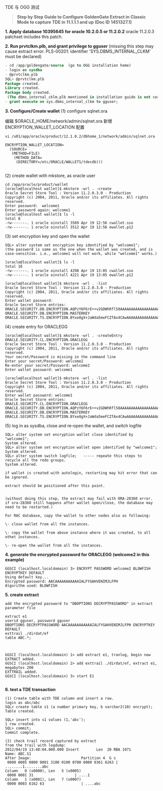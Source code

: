 TDE 与 OGG 测试

> **Step by Step Guide to Configure GoldenGate Extract in Classic Mode to capture TDE in 11.1.1.1 and up (Doc ID 1451327.1)**

**1. Apply database 10395645 for oracle 10.2.0.5 or 11.2.0.2**
oracle 11.2.0.3 patchset includes this patch.

**2. Run prvtclkm.plb, and grant privilege to gguser**
(missing this step may cause extract error:  PLS-00201: identifier 'SYS.DBMS_INTERNAL_CLKM' must be declared)

```sql
- cd /app/goldengate/source  (go to OGG installation home)
- login as sysdba
- @prvtclkm.plb
SQL> @prvtclkm.plb
Package created.
Library created.
Package body created.
 (The dbms_internal_cklm.plb mentioned in installation guide is not correct. it should be prvtclkm.plb, and more details are in Note 1357929.1)
- grant execute on sys.dbms_internal_clkm to gguser;
```


**3. Configure/Create wallet**
(1) configure sqlnet.ora

编辑 $ORACLE_HOME/network/admin/sqlnet.ora 新增 ENCRYPTION_WALLET_LOCATION 配置

```shell
vi /u01/app/oracle/product/12.1.0.2/dbhome_1/network/admin/sqlnet.ora

ENCRYPTION_WALLET_LOCATION=
  (SOURCE=
   (METHOD=FILE)
    (METHOD_DATA=
     (DIRECTORY=/etc/ORACLE/WALLETS/tdecdb)))
```

## 

(2) create wallet with mkstore, as oracle user

```
cd /app/oracle/product/wallet
[oracle@localhost wallet]$ mkstore -wrl . -create
Oracle Secret Store Tool : Version 11.2.0.3.0 - Production
Copyright (c) 2004, 2011, Oracle and/or its affiliates. All rights reserved.
Enter password:  welcome1
Enter password again: welcome1
[oracle@localhost wallet]$ ls -l
total 8
-rw-------. 1 oracle oinstall 3589 Apr 19 12:56 cwallet.sso
-rw-------. 1 oracle oinstall 3512 Apr 19 12:56 ewallet.p12
```

(3) set encryption key and open the wallet

```
SQL> alter system set encryption key identified by "welcome1";  
(the password is same as the one when the wallet was created, and is case-sensitive. i.e., welcome1 will not work, while "welcome1" works.)

[oracle@localhost wallet]$ ls -l
total 16
-rw-------. 1 oracle oinstall 4298 Apr 19 13:05 cwallet.sso
-rw-------. 1 oracle oinstall 4221 Apr 19 13:05 ewallet.p12
```



```
[oracle@localhost wallet]$ mkstore -wrl . -list
Oracle Secret Store Tool : Version 11.2.0.3.0 - Production
Copyright (c) 2004, 2011, Oracle and/or its affiliates. All rights reserved.
Enter wallet password:
Oracle Secret Store entries:
ORACLE.SECURITY.DB.ENCRYPTION.AQPzY6F6rE++v2GDWhRfl58AAAAAAAAAAAAAAAAAAAAAAAAAAAAA
ORACLE.SECURITY.DB.ENCRYPTION.MASTERKEY
ORACLE.SECURITY.TS.ENCRYPTION.BYxe8gX+JaWda5meFCZfAx4CAwAAAAAAAAAAAAAAAAAAAAAAAAAA
```

(4) create entry for ORACLEGG

```
[oracle@localhost wallet]$ mkstore -wrl . -createEntry ORACLE.SECURITY.CL.ENCRYPTION.ORACLEGG
Oracle Secret Store Tool : Version 11.2.0.3.0 - Production
Copyright (c) 2004, 2011, Oracle and/or its affiliates. All rights reserved.
Your secret/Password is missing in the command line
Enter your secret/Password: welcome2
Re-enter your secret/Password: welcome2
Enter wallet password: welcome1

[oracle@localhost wallet]$ mkstore -wrl . -list
Oracle Secret Store Tool : Version 11.2.0.3.0 - Production
Copyright (c) 2004, 2011, Oracle and/or its affiliates. All rights reserved.
Enter wallet password: welcome1
Oracle Secret Store entries:
ORACLE.SECURITY.CL.ENCRYPTION.ORACLEGG
ORACLE.SECURITY.DB.ENCRYPTION.AQPzY6F6rE++v2GDWhRfl58AAAAAAAAAAAAAAAAAAAAAAAAAAAAA
ORACLE.SECURITY.DB.ENCRYPTION.MASTERKEY
ORACLE.SECURITY.TS.ENCRYPTION.BYxe8gX+JaWda5meFCZfAx4CAwAAAAAAAAAAAAAAAAAAAAAAAAAA
```

(5) log in as sysdba, close and re-open the wallet, and switch logfile

```
SQL> alter system set encryption wallet close identified by "welcome1";
System altered.
SQL> alter system set encryption wallet open identified by "welcome1";
System altered.
SQL> alter system switch logfile;   ----- repeate this steps to recycle all the redo groups.
System altered.

if wallet is created with autologin, restarting may hit error that can be ignored.

extract should be positioned after this point.


(without doing this step, the extract may fail with ORA-28360 error. if ora-28360 still happens after wallet open/close, the database may need to be restarted.)

For RAC database, copy the wallet to other nodes also as following:

\- close wallet from all the instances.

\- copy the wallet from above instance where it was created, to all othet instances.

\- re-open the wallet from all the instances.
```

**4. generate the encrypted password for ORACLEGG (welcome2 in this example)** 

```
GGSCI (localhost.localdomain) 3> ENCRYPT PASSWORD welcome2 BLOWFISH ENCRYPTKEY DEFAULT
Using default key...
Encrypted password: AACAAAAAAAAAAAIALFYGAHVENIMJLFPH
Algorithm used: BLOWFISH
```

**5. create extract**

```
add the encrypted password to "DBOPTIONS DECRYPTPASSWORD" in extract parameter file

extract e1
userid gguser, password gguser
DBOPTIONS DECRYPTPASSWORD AACAAAAAAAAAAAIALFYGAHVENIMJLFPH ENCRYPTKEY DEFAULT
exttrail ./dirdat/ef
table ABC.*;



GGSCI (localhost.localdomain) 1> add extract e1, tranlog, begin now
EXTRACT added.
GGSCI (localhost.localdomain) 2> add exttrail ./dirdat/ef, extract e1, megabytes 200
EXTTRAIL added.
GGSCI (localhost.localdomain) 3> start E1


```

**6. test a TDE transaction**

```
(1) Create table with TDE column and insert a row.
login as abc/abc
SQL> create table s1 (a number primary key, b varchar2(10) encrypt);
Table created.

SQL> insert into s1 values (1,'abc');
1 row created.
SQL> commit;
Commit complete.

(2) check trail record captured by extract
from the trail with logdump:
2012/04/19 13:40:04.000.000 Insert        Len  20 RBA 1071
Name: ABC.S1
After Image:                       Partition 4  G s
 0000 0005 0000 0001 3100 0100 0700 0000 0361 6263 | ........1........abc
Column   0 (x0000), Len   5 (x0005)
 0000 0001 31                   | ....1
Column   1 (x0001), Len   7 (x0007)
 0000 0003 6162 63                 | ....abc
```

 